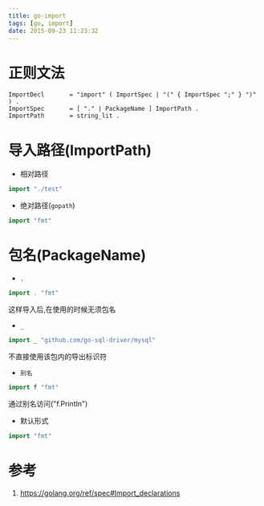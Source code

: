 ```yaml
---
title: go-import
tags: [go, import]
date: 2015-09-23 11:23:32
---
```


# 正则文法

    ImportDecl       = "import" ( ImportSpec | "(" { ImportSpec ";" } ")" ) .
    ImportSpec       = [ "." | PackageName ] ImportPath .
    ImportPath       = string_lit .

# 导入路径(ImportPath)

-   相对路径

```go
import "./test"
```

-   绝对路径(`gopath`)

```go
import "fmt"
```

# 包名(PackageName)


-   `.`

```go
import . "fmt"
```

这样导入后,在使用的时候无须包名

-   `_`

```go
import _ "github.com/go-sql-driver/mysql"
```

不直接使用该包内的导出标识符

-   `别名`

```go
import f "fmt"
```

通过别名访问("f.Println")

-   默认形式

```go
import "fmt"
```


# 参考

1.  <https://golang.org/ref/spec#Import_declarations>
